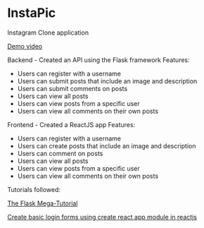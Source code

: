 # InstaPic
Instagram Clone application

[Demo video](https://www.youtube.com/embed/vPYZCVAWNsI)

Backend - Created an API using the Flask framework
Features:
- Users can register with a username
- Users can submit posts that include an image and description
- Users can submit comments on posts
- Users can view all posts
- Users can view posts from a specific user
- Users can view all comments on their own posts


Frontend - Created a ReactJS app
Features:
- Users can register with a username
- Users can create posts that include an image and description
- Users can comment on posts
- Users can view all posts
- Users can view posts from a specific user
- Users can view all comments on their own posts


Tutorials followed:

[The Flask Mega-Tutorial](https://blog.miguelgrinberg.com/post/the-flask-mega-tutorial-part-xxiii-application-programming-interfaces-apis)

[Create basic login forms using create react app module in reactjs](https://medium.com/technoetics/create-basic-login-forms-using-create-react-app-module-in-reactjs-511b9790dede)

